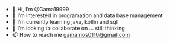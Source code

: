 - 👋 Hi, I’m @Gama19999
- 👀 I’m interested in programation and data base management
- 🌱 I’m currently learning java, kotlin and sql
- 💞️ I’m looking to collaborate on ... still thinking
- 📫 How to reach me gama.rios0110@gmail.com

<!---
Gama19999/Gama19999 is a ✨ special ✨ repository because its `README.md` (this file) appears on your GitHub profile.
You can click the Preview link to take a look at your changes.
--->

